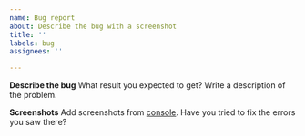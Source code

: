 ```yaml
---
name: Bug report
about: Describe the bug with a screenshot
title: ''
labels: bug
assignees: ''

---
```


**Describe the bug**
What result you expected to get? Write a description of the problem. 

**Screenshots**
Add screenshots from [console](https://github.com/JoyHak/customize-vivaldi-buttons/blob/main/screenshots/console.png). Have you tried to fix the errors you saw there?
